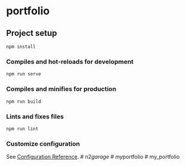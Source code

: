 # portfolio

## Project setup
```
npm install
```

### Compiles and hot-reloads for development
```
npm run serve
```

### Compiles and minifies for production
```
npm run build
```

### Lints and fixes files
```
npm run lint
```

### Customize configuration
See [Configuration Reference](https://cli.vuejs.org/config/).
#   n 2 _ g a r a g e  
 #   m y _ p o r t f o l i o  
 #   m y _ p o r t f o l i o  
 